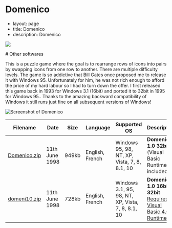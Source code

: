 Domenico
========

- layout: page
- title: Domenico
- description: Domenico

![](domenico-ico.png)

<div class="markdowntitle">
# Other softwares
</div>

<link href="../../common/downloadtable.css" rel="stylesheet" type="text/css" media="screen" />

This is a puzzle game where the goal is to rearrange rows of icons into pairs by swapping icons from one row to another.
There are multiple difficulty levels. The game is so addictive that Bill Gates once proposed me to release it with
Windows 95. Unfortunately for him, he was not rich enough to afford the price of my hard
labour so I had to turn down the offer.
I first released this game back in 1993 for Windows 3.1 (16bit) and ported it to 32bit in 1995 for Windows 95..
Thanks to the amazing backward compatibility of Windows it still runs just fine on all subsequent versions of Windows!

![Screenshot of Domenico](domenico10.gif)

| Filename                     | Date           | Size  | Language       | Supported OS | Description                                                                              |
|------------------------------|----------------|-------|----------------|--------------|------------------------------------------------------------------------------------------|
| [Domenico.zip](Domenico.zip) | 11th June 1998 | 949kb |English, French | Windows 95, 98, NT, XP, Vista, 7, 8, 8.1, 10 | **Domenico 1.0 32bit** (Visual Basic Runtime included) |
| [domeni10.zip](domeni10.zip) | 11th June 1998 | 728kb |English, French | Windows 3.1, 95, 98, NT, XP, Vista, 7, 8, 8.1, 10 | **Domenico 1.0 16bit & 32bit** [Requires Visual Basic 4.0 Runtimes](http://support.microsoft.com/default.aspx?scid=kb;EN-US;q196286) |

